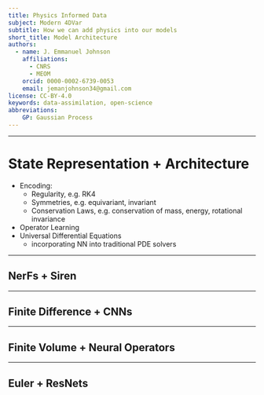```yaml
---
title: Physics Informed Data
subject: Modern 4DVar
subtitle: How we can add physics into our models
short_title: Model Architecture
authors:
  - name: J. Emmanuel Johnson
    affiliations:
      - CNRS
      - MEOM
    orcid: 0000-0002-6739-0053
    email: jemanjohnson34@gmail.com
license: CC-BY-4.0
keywords: data-assimilation, open-science
abbreviations:
    GP: Gaussian Process
---
```




---
# State Representation + Architecture

* Encoding:
    * Regularity, e.g. RK4
    * Symmetries, e.g. equivariant, invariant
    * Conservation Laws, e.g. conservation of mass, energy, rotational invariance
* Operator Learning
* Universal Differential Equations
    * incorporating NN into traditional PDE solvers



---
## NerFs + Siren


---
## Finite Difference + CNNs


---
## Finite Volume + Neural Operators


---
## Euler + ResNets
